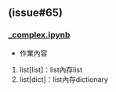 ## (issue#65)
### [_complex.ipynb](./_complex.ipynb)
* 作業內容
1. list[list]：list內存list
2. list[dict]：list內存dictionary